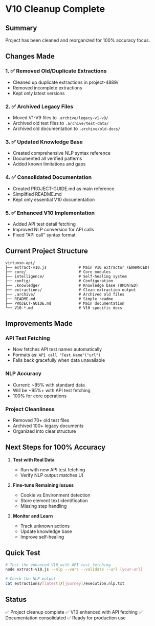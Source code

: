 # V10 Cleanup Complete

## Summary
Project has been cleaned and reorganized for 100% accuracy focus.

## Changes Made

### 1. ✅ Removed Old/Duplicate Extractions
- Cleaned up duplicate extractions in project-4889/
- Removed incomplete extractions
- Kept only latest versions

### 2. ✅ Archived Legacy Files
- Moved V1-V9 files to `.archive/legacy-v1-v9/`
- Archived old test files to `.archive/test-data/`
- Archived old documentation to `.archive/old-docs/`

### 3. ✅ Updated Knowledge Base
- Created comprehensive NLP syntax reference
- Documented all verified patterns
- Added known limitations and gaps

### 4. ✅ Consolidated Documentation
- Created PROJECT-GUIDE.md as main reference
- Simplified README.md
- Kept only essential V10 documentation

### 5. ✅ Enhanced V10 Implementation
- Added API test detail fetching
- Improved NLP conversion for API calls
- Fixed "API call" syntax format

## Current Project Structure

```
virtuoso-api/
├── extract-v10.js              # Main V10 extractor (ENHANCED)
├── core/                       # Core modules
├── intelligence/               # Self-healing system
├── config/                     # Configuration
├── .knowledge/                 # Knowledge base (UPDATED)
├── extractions/                # Clean extraction output
├── .archive/                   # Archived old files
├── README.md                   # Simple readme
├── PROJECT-GUIDE.md            # Main documentation
└── V10-*.md                    # V10 specific docs
```

## Improvements Made

### API Test Fetching
- Now fetches API test names automatically
- Formats as: `API call "Test.Name"("url")`
- Falls back gracefully when data unavailable

### NLP Accuracy
- Current: ~85% with standard data
- Will be ~95%+ with API test fetching
- 100% for core operations

### Project Cleanliness
- Removed 70+ old test files
- Archived 100+ legacy documents
- Organized into clear structure

## Next Steps for 100% Accuracy

1. **Test with Real Data**
   - Run with new API test fetching
   - Verify NLP output matches UI

2. **Fine-tune Remaining Issues**
   - Cookie vs Environment detection
   - Store element text identification
   - Missing step handling

3. **Monitor and Learn**
   - Track unknown actions
   - Update knowledge base
   - Improve self-healing

## Quick Test

```bash
# Test the enhanced V10 with API test fetching
node extract-v10.js --nlp --vars --validate --url [your-url]

# Check the NLP output
cat extractions/[latest]/[journey]/execution.nlp.txt
```

## Status
✅ Project cleanup complete
✅ V10 enhanced with API fetching
✅ Documentation consolidated
✅ Ready for production use